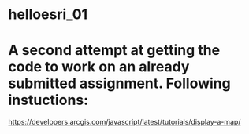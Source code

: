 # helloesri_01

# A second attempt at getting the code to work on an already submitted assignment. Following instuctions:
https://developers.arcgis.com/javascript/latest/tutorials/display-a-map/
